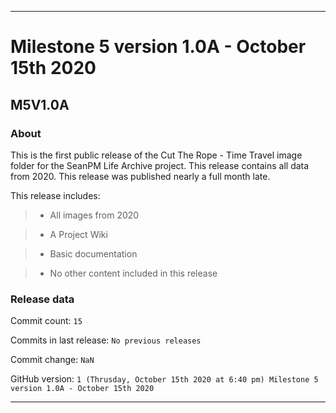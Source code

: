
***

# Milestone 5 version 1.0A - October 15th 2020

## M5V1.0A

### About

This is the first public release of the Cut The Rope - Time Travel image folder for the SeanPM Life Archive project. This release contains all data from 2020. This release was published nearly a full month late.

This release includes:

> * All images from 2020

> * A Project Wiki

> * Basic documentation

> * No other content included in this release

### Release data

Commit count: `15`

Commits in last release: `No previous releases`

Commit change: `NaN`

GitHub version: `1 (Thrusday, October 15th 2020 at 6:40 pm) Milestone 5 version 1.0A - October 15th 2020`

***

